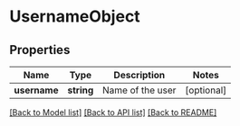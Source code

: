 # UsernameObject

## Properties
Name | Type | Description | Notes
------------ | ------------- | ------------- | -------------
**username** | **string** | Name of the user | [optional] 

[[Back to Model list]](../README.md#documentation-for-models) [[Back to API list]](../README.md#documentation-for-api-endpoints) [[Back to README]](../README.md)


